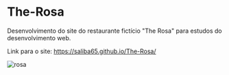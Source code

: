 # The-Rosa
Desenvolvimento do site do restaurante fictício "The Rosa" para estudos do desenvolvimento web.

Link para o site: https://saliba65.github.io/The-Rosa/ 

<img src="https://static.wixstatic.com/media/20d8b4_21b660cf45bd4ad489ad4bc0dfeb46fd~mv2.png/v1/fill/w_925,h_426,al_c,q_95/20d8b4_21b660cf45bd4ad489ad4bc0dfeb46fd~mv2.webp" alt="rosa" />
